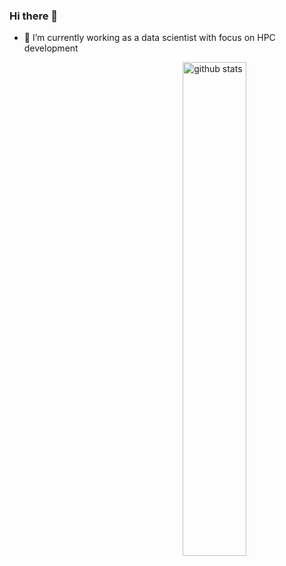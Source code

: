 ### Hi there 👋

- 🔭 I’m currently working as a data scientist with focus on HPC development

<img src="https://github-readme-stats.vercel.app/api?username={MartinMikkelsen}&show_icons=true&theme=gotham" alt="github stats" width="45%" align="right"/>
